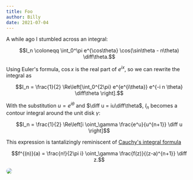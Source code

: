 ```yaml
---
title: Foo
author: Billy
date: 2021-07-04
---
```


A while ago I stumbled across an integral:

$$I_n \coloneqq \int_0^\pi e^{\cos\theta} \cos(\sin\theta - n\theta) \diff\theta.$$

Using Euler's formula, $\cos x$ is the real part of $e^{ix}$, so we can rewrite the integral as

$$I_n = \frac{1}{2} \Re\left[\int_0^{2\pi} e^{e^{i\theta}} e^{-i n \theta} \diff\theta \right].$$

With the substitution $u = e^{i\theta}$ and $\diff u = iu\diff\theta$, $I_n$ becomes a contour integral around the unit disk $\gamma$:

$$I_n = \frac{1}{2} \Re\left[i \oint_\gamma \frac{e^u}{u^{n+1}} \diff u \right]$$

This expression is tantalizingly reminiscent of [Cauchy's integral formula]

$$f^{(n)}(a) = \frac{n!}{2\pi i} \oint_\gamma \frac{f(z)}{(z-a)^{n+1}} \diff z.$$

<img src="./goat_avatar.jpg" style="clip-path: circle(50%);"></img>

[Cauchy's integral formula]: https://en.wikipedia.org/wiki/Cauchy%27s_integral_formula